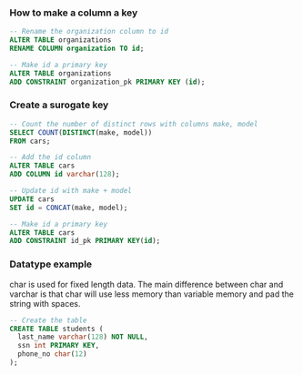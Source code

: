 ### How to make a column a key
```sql
-- Rename the organization column to id
ALTER TABLE organizations
RENAME COLUMN organization TO id;

-- Make id a primary key
ALTER TABLE organizations
ADD CONSTRAINT organization_pk PRIMARY KEY (id);
```

### Create a surogate key
```sql
-- Count the number of distinct rows with columns make, model
SELECT COUNT(DISTINCT(make, model)) 
FROM cars;

-- Add the id column
ALTER TABLE cars
ADD COLUMN id varchar(128);

-- Update id with make + model
UPDATE cars
SET id = CONCAT(make, model);

-- Make id a primary key
ALTER TABLE cars
ADD CONSTRAINT id_pk PRIMARY KEY(id);
```

### Datatype example
char is used for fixed length data. The main difference between char and varchar is that char will use less memory than variable memory and pad the string with spaces.
```sql
-- Create the table
CREATE TABLE students (
  last_name varchar(128) NOT NULL,
  ssn int PRIMARY KEY,
  phone_no char(12)
);
```
